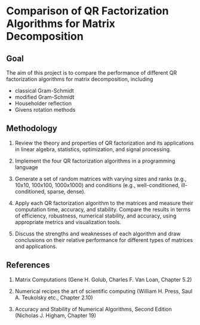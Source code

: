 # Comparison of QR Factorization Algorithms for Matrix Decomposition


## Goal
The aim of this project is to compare the performance of different QR factorization algorithms for matrix decomposition, including 
- classical Gram-Schmidt 
- modified Gram-Schmidt
- Householder reflection
- Givens rotation methods


## Methodology

1. Review the theory and properties of QR factorization and its applications in linear algebra, statistics, optimization, and signal processing.

2. Implement the four QR factorization algorithms in a programming language 

3. Generate a set of random matrices with varying sizes and ranks (e.g., 10x10, 100x100, 1000x1000) and conditions (e.g., well-conditioned, ill-conditioned, sparse, dense).

4. Apply each QR factorization algorithm to the matrices and measure their computation time, accuracy, and stability.
Compare the results in terms of efficiency, robustness, numerical stability, and accuracy, using appropriate metrics and visualization tools.

5. Discuss the strengths and weaknesses of each algorithm and draw conclusions on their relative performance for different types of matrices and applications.


## References
1. Matrix Computations (Gene H. Golub, Charles F. Van Loan, Chapter 5.2)

2. Numerical recipes the art of scientific computing (William H. Press, Saul A. Teukolsky etc., Chapter 2.10)

3. Accuracy and Stability of Numerical Algorithms, Second Edition (Nicholas J. Higham, Chapter 19)
